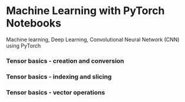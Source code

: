 # Machine Learning with PyTorch Notebooks
Machine learning, Deep Learning, Convolutional Neural Network (CNN) using PyTorch

### Tensor basics - creation and conversion
### Tensor basics - indexing and slicing
### Tensor basics - vector operations

